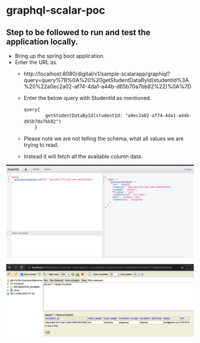 # graphql-scalar-poc


## Step to be followed to run and test the application locally.

- Bring up the spring boot application.
- Enter the URL as.
  - http://localhost:8080/digital/v1/sample-scalarapp/graphiql?query=query%7B%0A%20%20getStudentDataById(studentId%3A%20%22a0ec2a02-af74-4da1-a44b-d65b70a7bb82%22)%0A%7D
  - Enter the below query with StudentId as mentioned.
  
    ```
    query{
            getStudentDataById(studentId: "a0ec2a02-af74-4da1-a44b-d65b70a7bb82")
        }
    ```
  - Please note we are not telling the schema, what all values we are trying to read. 
  - Instead it will fetch all the available column data.

![N|Solid](https://github.com/catallicpankaj/graphql-scalar-poc/blob/main/graphiql-screenshot.png)

![N|Solid](https://github.com/catallicpankaj/graphql-scalar-poc/blob/main/H2-console-screenshot.jpeg)



